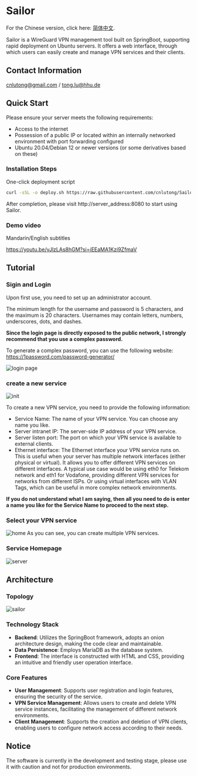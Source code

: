 # **Sailor**

For the Chinese version, click here: [简体中文](https://github.com/cnlutong/Sailor/blob/master/README.zh_CN.md).

Sailor is a WireGuard VPN management tool built on SpringBoot, supporting rapid deployment on Ubuntu servers. It offers a web interface, through which users can easily create and manage VPN services and their clients.


## **Contact Information**
cnlutong@gmail.com / tong.lu@hhu.de

## **Quick Start**

Please ensure your server meets the following requirements:

- Access to the internet
- Possession of a public IP or located within an internally networked environment with port forwarding configured
- Ubuntu 20.04/Debian 12 or newer versions (or some derivatives based on these)

### **Installation Steps**

One-click deployment script

```bash
curl -sSL -o deploy.sh https://raw.githubusercontent.com/cnlutong/Sailor/master/deploy.sh && chmod +x deploy.sh && sudo ./deploy.sh
```

After completion, please visit http://server_address:8080 to start using Sailor.

### **Demo video** 
Mandarin/English subtitles

https://youtu.be/vJlzLAs8hGM?si=iEEaMA1Kzi9ZfmaV



## **Tutorial**
### Sigin and Login
Upon first use, you need to set up an administrator account.

The minimum length for the username and password is 5 characters, and the maximum is 20 characters. Usernames may contain letters, numbers, underscores, dots, and dashes.


**Since the login page is directly exposed to the public network, I strongly recommend that you use a complex password.**

To generate a complex password, you can use the following website: https://1password.com/password-generator/

![login page](/tutorial/login.png)

### create a new service
![init](/tutorial/init.png)

To create a new VPN service, you need to provide the following information:

- Service Name: The name of your VPN service. You can choose any name you like.
- Server intranet IP: The server-side IP address of your VPN service.
- Server listen port: The port on which your VPN service is available to external clients.
- Ethernet interface: The Ethernet interface your VPN service runs on. This is useful when your server has multiple network interfaces (either physical or virtual). It allows you to offer different VPN services on different interfaces. A typical use case would be using eth0 for Telekom network and eth1 for Vodafone, providing different VPN services for networks from different ISPs. Or using virtual interfaces with VLAN Tags, which can be useful in more complex network environments.

**If you do not understand what I am saying, then all you need to do is enter a name you like for the Service Name to proceed to the next step.**

### Select your VPN service
![home](/tutorial/home.png)
As you can see, you can create multiple VPN services.

### Service Homepage
![server](/tutorial/server.png)

## **Architecture**
### **Topology**
![sailor](/sailor.draw.png)

### **Technology Stack**
- **Backend**: Utilizes the SpringBoot framework, adopts an onion architecture design, making the code clear and maintainable.
- **Data Persistence**: Employs MariaDB as the database system.
- **Frontend**: The interface is constructed with HTML and CSS, providing an intuitive and friendly user operation interface.

### **Core Features**

- **User Management**: Supports user registration and login features, ensuring the security of the service.
- **VPN Service Management**: Allows users to create and delete VPN service instances, facilitating the management of different network environments.
- **Client Management**: Supports the creation and deletion of VPN clients, enabling users to configure network access according to their needs.

## **Notice**

The software is currently in the development and testing stage, please use it with caution and not for production environments.

